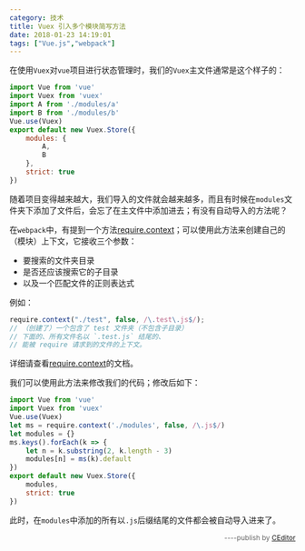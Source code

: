 ```yaml
---
category: 技术
title: Vuex 引入多个模块简写方法
date: 2018-01-23 14:19:01
tags: ["Vue.js","webpack"]
---
```


在使用`Vuex`对`vue`项目进行状态管理时，我们的`Vuex`主文件通常是这个样子的：

```js
import Vue from 'vue'
import Vuex from 'vuex'
import A from './modules/a'
import B from './modules/b'
Vue.use(Vuex)
export default new Vuex.Store({
    modules: {
        A,
        B
    },
    strict: true
})
```

随着项目变得越来越大，我们导入的文件就会越来越多，而且有时候在`modules`文件夹下添加了文件后，会忘了在主文件中添加进去；有没有自动导入的方法呢？

在`webpack`中，有提到一个方法[require.context](https://doc.webpack-china.org/guides/dependency-management/#require-context)；可以使用此方法来创建自己的（模块）上下文，它接收三个参数：
- 要搜索的文件夹目录
- 是否还应该搜索它的子目录
- 以及一个匹配文件的正则表达式

例如：

```js
require.context("./test", false, /\.test\.js$/);
// （创建了）一个包含了 test 文件夹（不包含子目录）
// 下面的、所有文件名以 `.test.js` 结尾的、
// 能被 require 请求到的文件的上下文。
```
详细请查看[require.context](https://doc.webpack-china.org/guides/dependency-management/#require-context)的文档。

我们可以使用此方法来修改我们的代码；修改后如下：

```js
import Vue from 'vue'
import Vuex from 'vuex'
Vue.use(Vuex)
let ms = require.context('./modules', false, /\.js$/)
let modules = {}
ms.keys().forEach(k => {
    let n = k.substring(2, k.length - 3)
    modules[n] = ms(k).default
})
export default new Vuex.Store({
    modules,
    strict: true
})

```
此时，在`modules`中添加的所有以`.js`后缀结尾的文件都会被自动导入进来了。
<div style="text-align:right;font-size:12px;color:#666;">----publish by <a href="http://ceditor.alibt.top" target="_blank">CEditor</a></div>